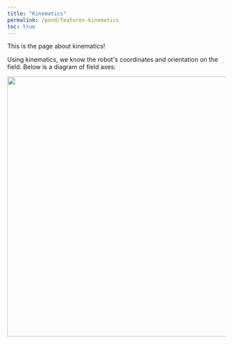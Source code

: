```yaml
---
title: "Kinematics"
permalink: /pond/features-kinematics
toc: true
---
```

This is the page about kinematics!

Using kinematics, we know the robot's coordinates and orientation on the field. Below is a diagram of field axes:

<img src="/images/pond/coordinate-system.jpg" width="600" style="display: block; margin: 0 auto;" />
